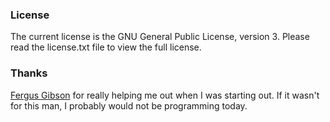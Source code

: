 ### License
The current license is the GNU General Public License, version 3. Please read the license.txt file to view the full license.
### Thanks
[Fergus Gibson](http://www.twitter.com/accretor) for really helping me out when I was starting out. If it wasn't for this man, I probably would not be programming today.